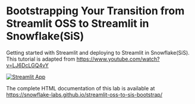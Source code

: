 # Bootstrapping Your Transition from Streamlit OSS to Streamlit in Snowflake(SiS)

Getting started with Streamlit and deploying to Streamlit in Snowflake(SiS). This tutorial is adapted from <https://www.youtube.com/watch?v=LJ6DcLGQ4vY>

[![Streamlit App](https://static.streamlit.io/badges/streamlit_badge_black_white.svg)](https://kameshsampath-ml-app.streamlit.app/)

The complete HTML documentation of this lab is available at <https://snowflake-labs.github.io/streamlit-oss-to-sis-bootstrap/>